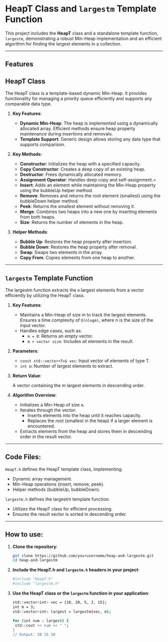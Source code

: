 # **HeapT Class and `largestm` Template Function**

This project includes the **HeapT** class and a standalone template function, `largestm`, demonstrating a robust Min-Heap implementation and an efficient algorithm for finding the largest elements in a collection.

---

## Features

## **HeapT Class**

The HeapT class is a template-based dynamic Min-Heap. It provides functionality for managing a priority queue efficiently and supports any comparable data type.

1. **Key Features**:

    - **Dynamic Min-Heap**: The heap is implemented using a dynamically allocated array. Efficient methods ensure heap property maintenance during insertions and removals.
    - **Template Support**: Generic design allows storing any data type that supports comparison.

2. **Key Methods**:

    - **Constructor**: Initializes the heap with a specified capacity.
    - **Copy Constructor**: Creates a deep copy of an existing heap.
    - **Destructor**: Frees dynamically allocated memory.
    - **Assignment Operator**: Handles deep copy and self-assignment.=
    - **Insert**: Adds an element while maintaining the Min-Heap property using the bubbleUp helper method.
    - **Remove**: Removes and returns the root element (smallest) using the bubbleDown helper method.
    - **Peek**: Returns the smallest element without removing it.
    - **Merge**: Combines two heaps into a new one by inserting elements from both heaps.
    - **Size**: Returns the number of elements in the heap.

3. **Helper Methods**:

    - **Bubble Up**: Restores the heap property after insertion.
    - **Bubble Down**: Restores the heap property after removal.
    - **Swap**: Swaps two elements in the array.   
    - **Copy From**: Copies elements from one heap to another.

---
## **`largestm` Template Function**

The largestm function extracts the `m` largest elements from a vector efficiently by utilizing the HeapT class.

1. **Key Features**:

    - Maintains a Min-Heap of size m to track the largest elements. Ensures a time complexity of `O(nlogm)`, where n is the size of the input vector.
    - Handles edge cases, such as:
        - `m = 0`: Returns an empty vector.
        - `m > vector size`: Includes all elements in the result.

2. **Parameters**:

    - `const std::vector<T>& vec`: Input vector of elements of type T.
    - `int m`: Number of largest elements to extract.

3. **Return Value**:

     A vector containing the m largest elements in descending order.
   
4. **Algorithm Overview**:

    - Initializes a Min-Heap of size `m`.
    - Iterates through the vector:
        - Inserts elements into the heap until it reaches capacity.
        - Replaces the root (smallest in the heap) if a larger element is encountered.
    - Extracts elements from the heap and stores them in descending order in the result vector.
  
---

## **Code Files**: 
  `HeapT.h` 
   defines the HeapT template class, implementing:

  - Dynamic array management.
  - Min-Heap operations (insert, remove, peek).
  - Helper methods (bubbleUp, bubbleDown).

  `largestm.h` 
   defines the largestm template function:

  - Utilizes the HeapT class for efficient processing.
  - Ensures the result vector is sorted in descending order.

---

## **How to use**:

1. **Clone the repository**:
   ```bash
   git clone https://github.com/yourusername/heap-and-largestm.git
   cd heap-and-largestm

2. **Include the HeapT.h and `largestm.h` headers in your project**:
   ```bash
   #include "HeapT.h"
   #include "largestm.h"

3. **Use the HeapT class or the `largestm` function in your application**:
   ```bash
   std::vector<int> vec = {10, 20, 5, 3, 15};
   int m = 3;
   std::vector<int> largest = largestm(vec, m);

   for (int num : largest) {
    std::cout << num << " ";
   }
   // Output: 20 15 10
